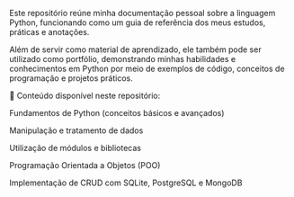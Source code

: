 Este repositório reúne minha documentação pessoal sobre a linguagem Python, funcionando como um guia de referência dos meus estudos, práticas e anotações.

Além de servir como material de aprendizado, ele também pode ser utilizado como portfólio, demonstrando minhas habilidades e conhecimentos em Python por meio de exemplos de código, conceitos de programação e projetos práticos.

🔹 Conteúdo disponível neste repositório:

Fundamentos de Python (conceitos básicos e avançados)

Manipulação e tratamento de dados

Utilização de módulos e bibliotecas

Programação Orientada a Objetos (POO)

Implementação de CRUD com SQLite, PostgreSQL e MongoDB


